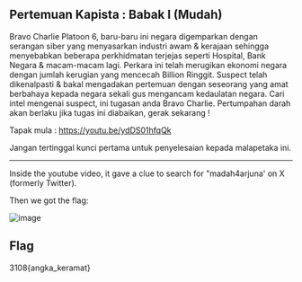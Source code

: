 ## Pertemuan Kapista : Babak I (Mudah)

Bravo Charlie Platoon 6, baru-baru ini negara digemparkan dengan serangan siber yang menyasarkan industri awam & kerajaan sehingga menyebabkan beberapa perkhidmatan terjejas seperti Hospital, Bank Negara & macam-macam lagi. Perkara ini telah merugikan ekonomi negara dengan jumlah kerugian yang mencecah Billion Ringgit. Suspect telah dikenalpasti & bakal mengadakan pertemuan dengan seseorang yang amat berbahaya kepada negara sekali gus mengancam kedaulatan negara. Cari intel mengenai suspect, ini tugasan anda Bravo Charlie. Pertumpahan darah akan berlaku jika tugas ini diabaikan, gerak sekarang !

Tapak mula : https://youtu.be/ydDS01hfqQk

Jangan tertinggal kunci pertama untuk penyelesaian kepada malapetaka ini.

---

Inside the youtube video, it gave a clue to search for "madah4arjuna' on X (formerly Twitter).

Then we got the flag:

![image](https://github.com/OP-dash/BahteraSiber2023/assets/101493507/94c5f122-c518-48da-ad03-3764e607ef40)

Flag
---
3108{angka_keramat}
